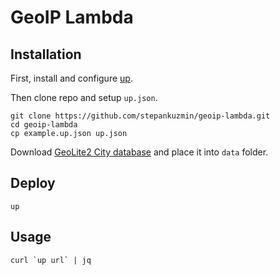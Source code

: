 # GeoIP Lambda

## Installation

First, install and configure [up](https://up.docs.apex.sh/).

Then clone repo and setup `up.json`.

```shell
git clone https://github.com/stepankuzmin/geoip-lambda.git
cd geoip-lambda
cp example.up.json up.json
```

Download [GeoLite2 City database](https://dev.maxmind.com/geoip/geoip2/geolite2/) and place it into `data` folder.

## Deploy

```shell
up
```

## Usage

```shell
curl `up url` | jq
```
